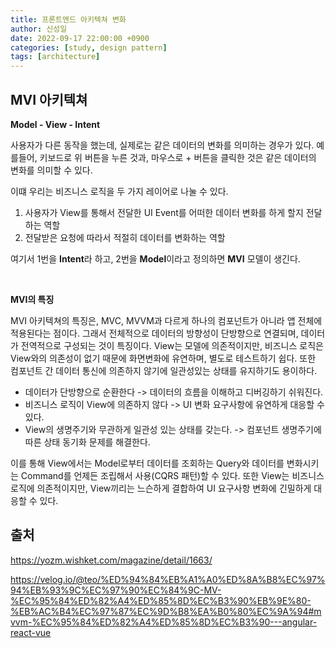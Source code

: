 ```yaml
---
title: 프론트엔드 아키텍쳐 변화
author: 신성일
date: 2022-09-17 22:00:00 +0900
categories: [study, design pattern]
tags: [architecture]
---
```


## **MVI 아키텍쳐**

**Model - View - Intent**

사용자가 다른 동작을 했는데, 실제로는 같은 데이터의 변화를 의미하는 경우가 있다. 예를들어, 키보드로 위 버튼을 누른 것과, 마우스로 + 버튼을 클릭한 것은 같은 데이터의 변화를 의미할 수 있다.

이떄 우리는 비즈니스 로직을 두 가지 레이어로 나눌 수 있다.

1. 사용자가 View를 통해서 전달한 UI Event를 어떠한 데이터 변화를 하게 할지 전달하는 역할
2. 전달받은 요청에 따라서 적절히 데이터를 변화하는 역할

여기서 1번을 **Intent**라 하고, 2번을 **Model**이라고 정의하면 **MVI** 모델이 생긴다.

<Br/>

**MVI의 특징**

MVI 아키텍쳐의 특징은, MVC, MVVM과 다르게 하나의 컴포넌트가 아니라 앱 전체에 적용된다는 점이다. 그래서 전체적으로 데이터의 방향성이 단방향으로 연결되며, 데이터가 전역적으로 구성되는 것이 특징이다. View는 모델에 의존적이지만, 비즈니스 로직은 View와의 의존성이 없기 때문에 화면변화에 유연하며, 별도로 테스트하기 쉽다. 또한 컴포넌트 간 데이터 통신에 의존하지 않기에 일관성있는 상태를 유지하기도 용이하다.

-  데이터가 단방향으로 순환한다 -> 데이터의 흐름을 이해하고 디버깅하기 쉬워진다.
-  비즈니스 로직이 View에 의존하지 않다 -> UI 변화 요구사항에 유연하게 대응할 수 있다.
-  View의 생명주기와 무관하게 일관성 있는 상태를 갖는다. -> 컴포넌트 생명주기에 따른 상태 동기화 문제를 해결한다.

이를 통해 View에서는 Model로부터 데이터를 조회하는 Query와 데이터를 변화시키는 Command를 언제든 조립해서 사용(CQRS 패턴)할 수 있다. 또한 View는 비즈니스 로직에 의존적이지만, View끼리는 느슨하게 결합하여 UI 요구사항 변화에 긴밀하게 대응할 수 있다.

## **출처**

https://yozm.wishket.com/magazine/detail/1663/

https://velog.io/@teo/%ED%94%84%EB%A1%A0%ED%8A%B8%EC%97%94%EB%93%9C%EC%97%90%EC%84%9C-MV-%EC%95%84%ED%82%A4%ED%85%8D%EC%B3%90%EB%9E%80-%EB%AC%B4%EC%97%87%EC%9D%B8%EA%B0%80%EC%9A%94#mvvm-%EC%95%84%ED%82%A4%ED%85%8D%EC%B3%90---angular-react-vue

